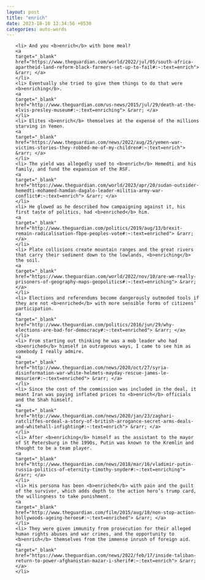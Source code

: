 ```yaml
---
layout: post
title: "enrich"
date: 2023-10-10 12:34:56 +0530
categories: auto-words
---
```

<ol>

    <li> And you <b>enrich</b> with bone meal?
    <a 
    target="_blank" 
    href="https://www.theguardian.com/world/2022/jul/05/south-africa-apartheid-land-reform-black-farmers-set-up-to-fail#:~:text=enrich"> &rarr; </a>
    </li>
    <li> Eventually she tried to give them things to do that were <b>enriching</b>.
    <a 
    target="_blank" 
    href="http://www.theguardian.com/us-news/2015/jul/29/death-at-the-elvis-presley-museum#:~:text=enriching"> &rarr; </a>
    </li>
    <li> Elites <b>enrich</b> themselves at the expense of the millions starving in Yemen.
    <a 
    target="_blank" 
    href="https://www.theguardian.com/news/2022/aug/25/yemen-war-victims-stories-they-robbed-me-of-my-children#:~:text=enrich"> &rarr; </a>
    </li>
    <li> The yield was allegedly used to <b>enrich</b> Hemedti and his family, and fund the expansion of the RSF.
    <a 
    target="_blank" 
    href="https://www.theguardian.com/world/2023/apr/20/sudan-outsider-hemedti-mohamed-hamdan-dagalo-leader-militia-army-war-conflict#:~:text=enrich"> &rarr; </a>
    </li>
    <li> He glowed as he described how campaigning against it, his first taste of politics, had <b>enriched</b> him.
    <a 
    target="_blank" 
    href="http://www.theguardian.com/politics/2019/aug/13/brexit-remain-radicalisation-fbpe-peoples-vote#:~:text=enriched"> &rarr; </a>
    </li>
    <li> Plate collisions create mountain ranges and the great rivers that carry their sediment down to the lowlands, <b>enriching</b> the soil.
    <a 
    target="_blank" 
    href="https://www.theguardian.com/world/2022/nov/10/are-we-really-prisoners-of-geography-maps-geopolitics#:~:text=enriching"> &rarr; </a>
    </li>
    <li> Elections and referendums become dangerously outmoded tools if they are not <b>enriched</b> with more sensible forms of citizens’ participation.
    <a 
    target="_blank" 
    href="http://www.theguardian.com/politics/2016/jun/29/why-elections-are-bad-for-democracy#:~:text=enriched"> &rarr; </a>
    </li>
    <li> From starting out thinking he was a mob leader who had <b>enriched</b> himself in outrageous ways, I came to see him as somebody I really admire.
    <a 
    target="_blank" 
    href="http://www.theguardian.com/news/2020/oct/27/syria-disinformation-war-white-helmets-mayday-rescue-james-le-mesurier#:~:text=enriched"> &rarr; </a>
    </li>
    <li> Since the cost of the commission was included in the deal, it meant Iran was paying inflated prices to <b>enrich</b> officials and the Shah himself.
    <a 
    target="_blank" 
    href="http://www.theguardian.com/news/2020/jan/23/zaghari-ratcliffes-ordeal-a-story-of-british-arrogance-secret-arms-deals-and-whitehall-infighting#:~:text=enrich"> &rarr; </a>
    </li>
    <li> After <b>enriching</b> himself as the assistant to the mayor of St Petersburg in the 1990s, Putin was known to the Kremlin and thought to be a team player.
    <a 
    target="_blank" 
    href="http://www.theguardian.com/news/2018/mar/16/vladimir-putin-russia-politics-of-eternity-timothy-snyder#:~:text=enriching"> &rarr; </a>
    </li>
    <li> His persona has been <b>enriched</b> with pain and the guilt of the survivor, which adds depth to the action hero’s trump card, the willingness to take punishment.
    <a 
    target="_blank" 
    href="http://www.theguardian.com/film/2015/aug/18/non-stop-action-hollywoods-ageing-heroes#:~:text=enriched"> &rarr; </a>
    </li>
    <li> They were given immunity from prosecution for their alleged human rights abuses and war crimes, and the opportunity to <b>enrich</b> themselves from the immense inrush of foreign aid.
    <a 
    target="_blank" 
    href="https://www.theguardian.com/news/2022/feb/17/inside-taliban-return-to-power-afghanistan-mazar-i-sherif#:~:text=enrich"> &rarr; </a>
    </li>